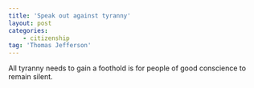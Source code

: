 ```yaml
---
title: 'Speak out against tyranny'
layout: post
categories:
    - citizenship
tag: 'Thomas Jefferson'
---
```


All tyranny needs to gain a foothold is for people of good conscience to remain silent.